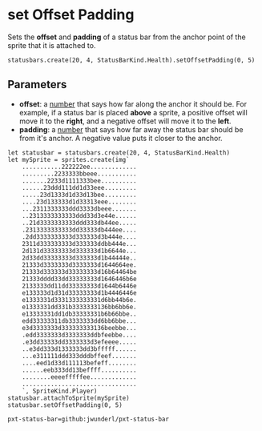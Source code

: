 # set Offset Padding

Sets the **offset** and **padding** of a status bar from the anchor point of the sprite that it is attached to.

```sig
statusbars.create(20, 4, StatusBarKind.Health).setOffsetPadding(0, 5)
```

## Parameters

* **offset**: a [number](types/number) that says how far along the anchor it should be. For example, if a status bar is placed **above** a sprite,
a positive offset will move it to the **right**, and a negative offset will move it to the **left**.
* **padding**: a [number](types/number) that says how far away the status bar should be from it's anchor. A negative value puts it closer to the anchor.

```blocks
let statusbar = statusbars.create(20, 4, StatusBarKind.Health)
let mySprite = sprites.create(img`
    ...........222222ee.............
    .........2233333bbeee...........
    .......2233d1111333bee..........
    ......23ddd111dd1d33eee.........
    .....23d1333d1d33d13bee.........
    ....23d133333d1d33313eee........
    ...2311333333ddd3333dbeee.......
    ..2313333333333ddd33d3e44e......
    ..21d3333333333ddd333db44ee.....
    .2313333333333dd33333db444ee....
    .2dd3333333333d333333d3b444e....
    2311d333333333d333333ddbb444e...
    2d131d33333333d333333d1b6644e...
    2d33dd33333333d333333d1b44444e..
    21333d3333333d3333333d1644664ee.
    21333d333333d33333333d16b64464be
    21333dddd33dd33333333d1646446b6e
    2133333dd11dd33333333d1644b6446e
    e133333d1d31d33333333d1b4446446e
    e1333331d3331333333331d6bb44b6e.
    e1333331dd331b3333333136bb6bb6e.
    e13333331dd1db33333331b6b66bbe..
    edd33333311db3333333dd6bb6bbe...
    e3d3333333d333333333136beebbe...
    .edd3333333d3333333ddbfeebbe....
    .e3dd33333dd3333333d3efeeee.....
    ..e3dd333d1333333dd3bfffff......
    ...e311111ddd333dddbffeef.......
    ....eed1d33d111113befeff........
    ......eeb333dd13beffff..........
    ........eeeefffffee.............
    ................................
    `, SpriteKind.Player)
statusbar.attachToSprite(mySprite)
statusbar.setOffsetPadding(0, 5)
```

```package
pxt-status-bar=github:jwunderl/pxt-status-bar
```
